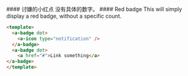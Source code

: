 <cn>
#### 讨嫌的小红点
没有具体的数字。
</cn>

<us>
#### Red badge
This will simply display a red badge, without a specific count.
</us>

```html
<template>
  <a-badge dot>
    <a-icon type="notification" />
  </a-badge>
  <a-badge dot>
    <a href="#">Link something</a>
</a-badge>
</template>
```
